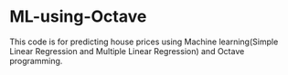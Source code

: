 # ML-using-Octave
This code is for predicting house prices using Machine learning(Simple Linear Regression and Multiple Linear Regression) and Octave programming.
